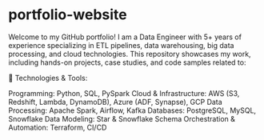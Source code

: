 # portfolio-website
Welcome to my GitHub portfolio! I am a Data Engineer with 5+ years of experience specializing in ETL pipelines, data warehousing, big data processing, and cloud technologies. This repository showcases my work, including hands-on projects, case studies, and code samples related to:

📌 Technologies & Tools:

Programming: Python, SQL, PySpark
Cloud & Infrastructure: AWS (S3, Redshift, Lambda, DynamoDB), Azure (ADF, Synapse), GCP
Data Processing: Apache Spark, Airflow, Kafka
Databases: PostgreSQL, MySQL, Snowflake
Data Modeling: Star & Snowflake Schema
Orchestration & Automation: Terraform, CI/CD
